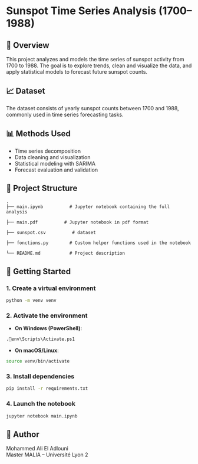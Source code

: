 
# Sunspot Time Series Analysis (1700–1988)

## 📌 Overview
This project analyzes and models the time series of sunspot activity from 1700 to 1988. The goal is to explore trends, clean and visualize the data, and apply statistical models to forecast future sunspot counts.

## 📈 Dataset
The dataset consists of yearly sunspot counts between 1700 and 1988, commonly used in time series forecasting tasks.


## 📊 Methods Used
- Time series decomposition
- Data cleaning and visualization
- Statistical modeling with SARIMA
- Forecast evaluation and validation

## 📁 Project Structure
```
.
├── main.ipynb          # Jupyter notebook containing the full analysis

├── main.pdf          # Jupyter notebook in pdf format

├── sunspot.csv          # dataset 

├── fonctions.py        # Custom helper functions used in the notebook

└── README.md           # Project description
```

## 🚀 Getting Started

### 1. Create a virtual environment
```bash
python -m venv venv
```

### 2. Activate the environment

- **On Windows (PowerShell)**:
```bash
.env\Scripts\Activate.ps1
```

- **On macOS/Linux**:
```bash
source venv/bin/activate
```

### 3. Install dependencies
```bash
pip install -r requirements.txt
```

### 4. Launch the notebook
```bash
jupyter notebook main.ipynb
```

## 🧠 Author
Mohammed Ali El Adlouni  
Master MALIA – Université Lyon 2

